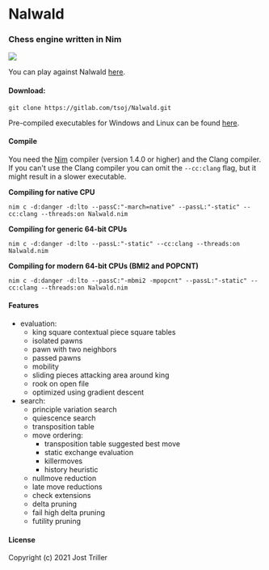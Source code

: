 # Nalwald
### Chess engine written in Nim
![](https://gitlab.com/tsoj/Nalwald/-/raw/master/logo.png)

You can play against Nalwald [here](https://lichess.org/@/squared-chess).
#### Download:
```
git clone https://gitlab.com/tsoj/Nalwald.git
```
Pre-compiled executables for Windows and Linux can be found [here](https://gitlab.com/tsoj/Nalwald/-/releases).
#### Compile

You need the [Nim](https://nim-lang.org/) compiler (version 1.4.0 or higher) and the Clang compiler.  
If you can't use the Clang compiler you can omit the `--cc:clang` flag, but it might result in a slower executable.

**Compiling for native CPU**
```
nim c -d:danger -d:lto --passC:"-march=native" --passL:"-static" --cc:clang --threads:on Nalwald.nim
```

**Compiling for generic 64-bit CPUs**
```
nim c -d:danger -d:lto --passL:"-static" --cc:clang --threads:on Nalwald.nim
```

**Compiling for modern 64-bit CPUs (BMI2 and POPCNT)**
```
nim c -d:danger -d:lto --passC:"-mbmi2 -mpopcnt" --passL:"-static" --cc:clang --threads:on Nalwald.nim
```

#### Features

- evaluation:
  - king square contextual piece square tables
  - isolated pawns
  - pawn with two neighbors
  - passed pawns
  - mobility
  - sliding pieces attacking area around king
  - rook on open file
  - optimized using gradient descent
- search:
  - principle variation search
  - quiescence search
  - transposition table
  - move ordering:
    - transposition table suggested best move
    - static exchange evaluation
    - killermoves
    - history heuristic
  - nullmove reduction
  - late move reductions
  - check extensions
  - delta pruning
  - fail high delta pruning
  - futility pruning

#### License

Copyright (c) 2021 Jost Triller
